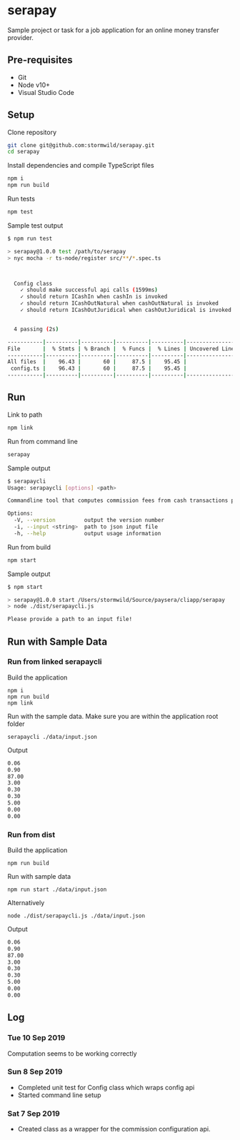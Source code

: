 # serapay

Sample project or task for a job application for an online money transfer provider.

## Pre-requisites

- Git
- Node v10+
- Visual Studio Code

## Setup

Clone repository

```bash
git clone git@github.com:stormwild/serapay.git
cd serapay
```

Install dependencies and compile TypeScript files

```bash
npm i
npm run build
```

Run tests

```bash
npm test
```

Sample test output

```bash
$ npm run test

> serapay@1.0.0 test /path/to/serapay
> nyc mocha -r ts-node/register src/**/*.spec.ts



  Config class
    ✓ should make successful api calls (1599ms)
    ✓ should return ICashIn when cashIn is invoked
    ✓ should return ICashOutNatural when cashOutNatural is invoked
    ✓ should return ICashOutJuridical when cashOutJuridical is invoked


  4 passing (2s)

-----------|----------|----------|----------|----------|-------------------|
File       |  % Stmts | % Branch |  % Funcs |  % Lines | Uncovered Line #s |
-----------|----------|----------|----------|----------|-------------------|
All files  |    96.43 |       60 |     87.5 |    95.45 |                   |
 config.ts |    96.43 |       60 |     87.5 |    95.45 |                40 |
-----------|----------|----------|----------|----------|-------------------|
```

## Run

Link to path

```bash
npm link
```

Run from command line

```bash
serapay
```

Sample output

```bash
$ serapaycli
Usage: serapaycli [options] <path>

Commandline tool that computes commission fees from cash transactions provided in a .json file

Options:
  -V, --version         output the version number
  -i, --input <string>  path to json input file
  -h, --help            output usage information
```

Run from build

```bash
npm start
```

Sample output

```bash
$ npm start

> serapay@1.0.0 start /Users/stormwild/Source/paysera/cliapp/serapay
> node ./dist/serapaycli.js

Please provide a path to an input file!
```

## Run with Sample Data

### Run from linked serapaycli

Build the application

```
npm i
npm run build
npm link
```

Run with the sample data. Make sure you are within the application root folder

```
serapaycli ./data/input.json
```

Output

```bash
0.06
0.90
87.00
3.00
0.30
0.30
5.00
0.00
0.00
```

### Run from dist

Build the application

```
npm run build
```

Run with sample data

```
npm run start ./data/input.json
```

Alternatively

```
node ./dist/serapaycli.js ./data/input.json
```

Output

```bash
0.06
0.90
87.00
3.00
0.30
0.30
5.00
0.00
0.00
```

## Log

### Tue 10 Sep 2019

Computation seems to be working correctly

### Sun 8 Sep 2019

- Completed unit test for Config class which wraps config api
- Started command line setup

### Sat 7 Sep 2019

- Created class as a wrapper for the commission configuration api.

